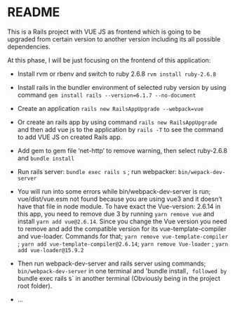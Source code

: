 # README

This is a Rails project with VUE JS as frontend which is going to be upgraded from certain version to another version including its all possible dependencies.

At this phase, I will be just focusing on the frontend of this application:

* Install rvm or rbenv and switch to ruby 2.6.8  `rvm install ruby-2.6.8`

* Install rails in the bundler environment of selected ruby version by using command  `gem install rails --version=6.1.7 --no-document`

* Create an application `rails new RailsAppUpgrade --webpack=vue`

* Or create an rails app by using command `rails new RailsAppUpgrade` and then add vue js to the application by `rails -T`  to see the command to add VUE JS on created Rails app.

* Add gem to gem file ‘net-http’ to remove warning, then select ruby-2.6.8 and `bundle install`

* Run rails server: `bundle exec rails s` ; run webpacker: `bin/wepack-dev-server`

* You will run into some errors while bin/webpack-dev-server is run; vue/dist/vue.esm not found because you are using vue3 and it doesn’t have that file in node module. To have exact the Vue-version: 2.6.14 in this app, you need to remove due 3 by running `yarn remove vue` and install `yarn add vue@2.6.14`. Since you change the Vue version you need to remove and add the compatible version for its vue-template-compiler and vue-loader. Commands for that; `yarn remove vue-template-compiler` ; `yarn add vue-template-compiler@2.6.14`; `yarn remove Vue-loader` ; `yarn add vue-loader@15.9.2`

* Then run webpack-dev-server and rails server using commands;  `bin/webpack-dev-server` in one terminal and 'bundle install`, followed by `bundle exec rails s` in another terminal (Obviously being in the project root folder).

* ...
